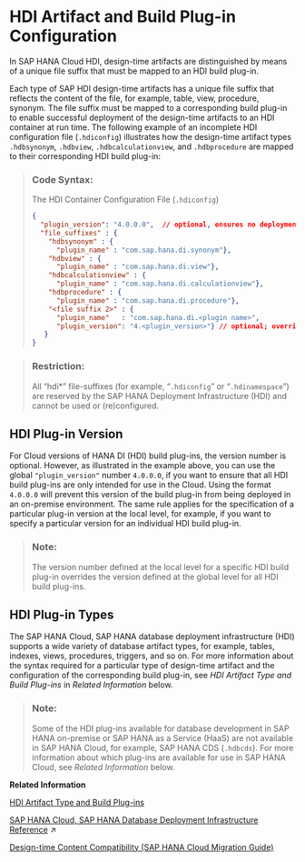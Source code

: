 <!-- loioa86453dcaffa408e9aaefc0f399a8f48 -->

# HDI Artifact and Build Plug-in Configuration

In SAP HANA Cloud HDI, design-time artifacts are distinguished by means of a unique file suffix that must be mapped to an HDI build plug-in.



Each type of SAP HDI design-time artifacts has a unique file suffix that reflects the content of the file, for example, table, view, procedure, synonym. The file suffix must be mapped to a corresponding build plug-in to enable successful deployment of the design-time artifacts to an HDI container at run time. The following example of an incomplete HDI configuration file \(`.hdiconfig`\) illustrates how the design-time artifact types `.hdbsynonym`, `.hdbview`, `.hdbcalculationview`, and `.hdbprocedure` are mapped to their corresponding HDI build plug-in:

> ### Code Syntax:  
> The HDI Container Configuration File \(`.hdiconfig`\)
> 
> ```json
> {
>   "plugin_version": "4.0.0.0",  // optional, ensures no deployment to on-premise
>   "file_suffixes" : {
>     "hdbsynonym" : { 
>       "plugin_name" : "com.sap.hana.di.synonym"},
>     "hdbview" : { 
>       "plugin_name" : "com.sap.hana.di.view"}, 
>     "hdbcalculationview" : { 
>       "plugin_name" : "com.sap.hana.di.calculationview"},
>     "hdbprocedure" : { 
>       "plugin_name" : "com.sap.hana.di.procedure"},
>     "<file suffix 2>" : {
>       "plugin_name"   : "com.sap.hana.di.<plugin name>",
>       "plugin_version": "4.<plugin_version>"} // optional; overrides global version
>    }
> }
> ```

> ### Restriction:  
> All “hdi\*” file-suffixes \(for example, “`.hdiconfig`” or “`.hdinamespace`”\) are reserved by the SAP HANA Deployment Infrastructure \(HDI\) and cannot be used or \(re\)configured.



<a name="loioa86453dcaffa408e9aaefc0f399a8f48__section_sps_jrv_bpb"/>

## HDI Plug-in Version

For Cloud versions of HANA DI \(HDI\) build plug-ins, the version number is optional. However, as illustrated in the example above, you can use the global `"plugin_version"` number `4.0.0.0`, if you want to ensure that all HDI build plug-ins are only intended for use in the Cloud. Using the format `4.0.0.0` will prevent this version of the build plug-in from being deployed in an on-premise environment. The same rule applies for the specification of a particular plug-in version at the local level, for example, if you want to specify a particular version for an individual HDI build plug-in.

> ### Note:  
> The version number defined at the local level for a specific HDI build plug-in overrides the version defined at the global level for all HDI build plug-ins.



<a name="loioa86453dcaffa408e9aaefc0f399a8f48__section_tps_jrv_bpb"/>

## HDI Plug-in Types

The SAP HANA Cloud, SAP HANA database deployment infrastructure \(HDI\) supports a wide variety of database artifact types, for example, tables, indexes, views, procedures, triggers, and so on. For more information about the syntax required for a particular type of design-time artifact and the configuration of the corresponding build plug-in, see *HDI Artifact Type and Build Plug-ins* in *Related Information* below.

> ### Note:  
> Some of the HDI plug-ins available for database development in SAP HANA on-premise or SAP HANA as a Service \(HaaS\) are not available in SAP HANA Cloud, for example, SAP HANA CDS \(`.hdbcds`\). For more information about which plug-ins are available for use in SAP HANA Cloud, see *Related Information* below.

**Related Information**  


[HDI Artifact Type and Build Plug-ins](hdi-artifact-type-and-build-plug-ins-f8618f7.md "The SAP HANA Cloud, design-time database artifact types, for example, tables and views, are mapped to an SAP HDI build plug-in.")

[SAP HANA Cloud, SAP HANA Database Deployment Infrastructure Reference](https://help.sap.com/viewer/c2cc2e43458d4abda6788049c58143dc/2024_3_QRC/en-US/4077972509f5437c85d6a03e01509417.html "Set up and maintain the deployment infrastructure for the SAP HANA Cloud, SAP HANA database service.") :arrow_upper_right:

[Design-time Content Compatibility \(SAP HANA Cloud Migration Guide\)](https://help.sap.com/viewer/3c53bc7b58934a9795b6dd8c7e28cf05/hanacloud/en-US/9c8656d9c1a34c829fab426cb77b4639.html)

